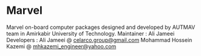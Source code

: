 # Marvel
Marvel on-board computer packages designed and developed by AUTMAV team in Amirkabir University of Technology.
Maintainer : Ali Jameei
Developers :	Ali Jameei @ celarco.group@gmail.com 
				Mohammad Hossein Kazemi @ mhkazemi_engineer@yahoo.com
				

